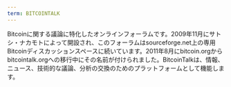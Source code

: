 ```yaml
---
term: BITCOINTALK
---
```


Bitcoinに関する議論に特化したオンラインフォーラムです。2009年11月にサトシ・ナカモトによって開設され、このフォーラムはsourceforge.net上の専用Bitcoinディスカッションスペースに続いています。2011年8月にbitcoin.orgからbitcointalk.orgへの移行中にその名前が付けられました。BitcoinTalkは、情報、ニュース、技術的な議論、分析の交換のためのプラットフォームとして機能します。